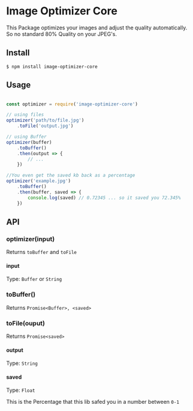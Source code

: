 # Image Optimizer Core

This Package optimizes your images and adjust the quality automatically.
So no standard 80% Quality on your JPEG's.


## Install

```
$ npm install image-optimizer-core
```

## Usage

```js

const optimizer = require('image-optimizer-core')

// using files
optimizer('path/to/file.jpg')
    .toFile('output.jpg')

// using Buffer
optimizer(buffer)
    .toBuffer()
    .then(output => {
        // ...
    })

//You even get the saved kb back as a percentage
optimizer('example.jpg')
    .toBuffer()
    .then(buffer, saved => {
        console.log(saved) // 0.72345 ... so it saved you 72.345%
    })

```

## API

### optimizer(input)

Returns `toBuffer` and `toFile`

#### input

Type: `Buffer` or `String`

### toBuffer()

Returns `Promise<Buffer>, <saved>`

### toFile(ouput)

Returns `Promise<saved>`

#### output

Type: `String` 

#### saved

Type: `Float`

This is the Percentage that this lib safed you in a number between `0-1`